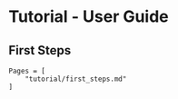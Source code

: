# Tutorial - User Guide

## First Steps
```@contents
Pages = [
    "tutorial/first_steps.md"
]
```
<!-- 
## Path Parameters
```@contents
Pages = [
    "tutorial/path_parameters.md"
]
```

## Query Parameters
```@contents
Pages = [
    "tutorial/query_parameters.md"
] -->
```